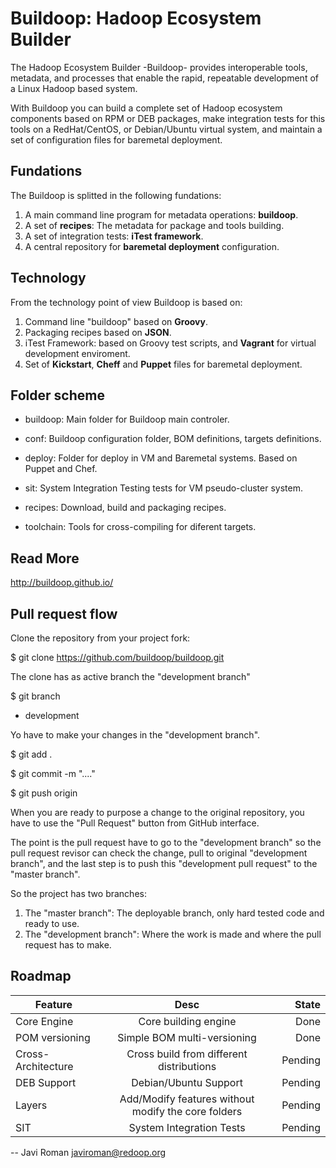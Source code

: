 Buildoop: Hadoop Ecosystem Builder
==================================

The Hadoop Ecosystem Builder -Buildoop- provides interoperable tools, metadata, 
and processes that enable the rapid, repeatable development of a Linux
Hadoop based system.

With Buildoop you can build a complete set of Hadoop ecosystem components based
on RPM or DEB packages, make integration tests for this tools on a RedHat/CentOS,
or Debian/Ubuntu virtual system, and maintain a set of configuration files for
baremetal deployment.

Fundations
----------
The Buildoop is splitted in the following fundations:

1. A main command line program for metadata operations: **buildoop**.
2. A set of **recipes**: The metadata for package and tools building.
3. A set of integration tests: **iTest framework**.
4. A central repository for **baremetal deployment** configuration.

Technology
----------
From the technology point of view Buildoop is based on:

1. Command line "buildoop" based on **Groovy**.
2. Packaging recipes based on **JSON**.
3. iTest Framework: based on Groovy test scripts, and **Vagrant** for
   virtual development enviroment.
4. Set of **Kickstart**, **Cheff** and **Puppet** files for baremetal deployment.

Folder scheme
-------------

* buildoop:
	Main folder for Buildoop main controler.
	
* conf:
	Buildoop configuration folder, BOM definitions, targets definitions.
	
* deploy:
	Folder for deploy in VM and Baremetal systems. Based on Puppet and Chef.
	
* sit:
	System Integration Testing tests for VM pseudo-cluster system.
	
* recipes:
	Download, build and packaging recipes.
	
* toolchain:
	Tools for cross-compiling for diferent targets.

Read More
---------

http://buildoop.github.io/

	
Pull request flow
------------------

Clone the repository from your project fork:

$ git clone https://github.com/buildoop/buildoop.git

The clone has as active branch the "development branch"

$ git branch
* development

Yo have to make your changes in the "development branch".

$ git add .

$ git commit -m "...."

$ git push origin

When you are ready to purpose a change to the original repository, you have
to use the "Pull Request" button from GitHub interface.

The point is the pull request have to go to the "development branch" so the pull
request revisor can check the change, pull to original "development branch", and 
the last step is to push this "development pull request" to the "master branch".

So the project has two branches:

1. The "master branch": The deployable branch, only hard tested code and ready to use.
2. The "development branch": Where the work is made and where the pull request has to make.


Roadmap
-------

| Feature        | Desc          | State  |
| ------------- |:-------------: | -----:|
| Core Engine |Core building engine | Done |
| POM versioning | Simple BOM multi-versioning | Done |
| Cross-Architecture | Cross build from different distributions | Pending |
| DEB Support | Debian/Ubuntu Support | Pending |
| Layers      | Add/Modify features without modify the core folders | Pending |
| SIT | System Integration Tests  |  Pending |

--
Javi Roman <javiroman@redoop.org>
